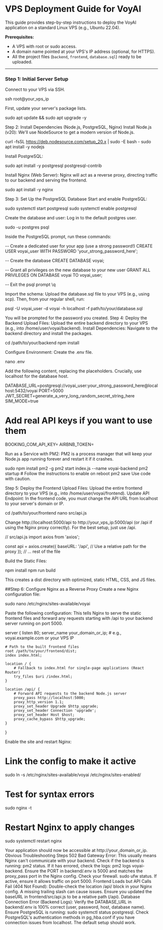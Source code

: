 # VPS Deployment Guide for VoyAI

This guide provides step-by-step instructions to deploy the VoyAI application on a standard Linux VPS (e.g., Ubuntu 22.04).

**Prerequisites:**
*   A VPS with root or sudo access.
*   A domain name pointed at your VPS's IP address (optional, for HTTPS).
*   All the project files (`backend`, `frontend`, `database.sql`) ready to be uploaded.

---

### Step 1: Initial Server Setup

Connect to your VPS via SSH.

ssh root@your_vps_ip

First, update your server's package lists.

sudo apt update && sudo apt upgrade -y

Step 2: Install Dependencies (Node.js, PostgreSQL, Nginx)
Install Node.js (v20):
We'll use NodeSource to get a modern version of Node.js.

curl -fsSL https://deb.nodesource.com/setup_20.x | sudo -E bash -
sudo apt install -y nodejs

Install PostgreSQL:

sudo apt install -y postgresql postgresql-contrib

Install Nginx (Web Server):
Nginx will act as a reverse proxy, directing traffic to our backend and serving the frontend.

sudo apt install -y nginx

Step 3: Set Up the PostgreSQL Database
Start and enable PostgreSQL:

sudo systemctl start postgresql
sudo systemctl enable postgresql

Create the database and user:
Log in to the default postgres user.

sudo -u postgres psql

Inside the PostgreSQL prompt, run these commands:

-- Create a dedicated user for your app (use a strong password!)
CREATE USER voyai_user WITH PASSWORD 'your_strong_password_here';

-- Create the database
CREATE DATABASE voyai;

-- Grant all privileges on the new database to your new user
GRANT ALL PRIVILEGES ON DATABASE voyai TO voyai_user;

-- Exit the psql prompt
\q

Import the schema:
Upload the database.sql file to your VPS (e.g., using scp). Then, from your regular shell, run:

psql -U voyai_user -d voyai -h localhost -f path/to/your/database.sql

You will be prompted for the password you created.
Step 4: Deploy the Backend
Upload Files:
Upload the entire backend directory to your VPS (e.g., into /home/user/voyai/backend).
Install Dependencies:
Navigate to the backend directory and install the packages.

cd /path/to/your/backend
npm install


Configure Environment:
Create the .env file.

nano .env

Add the following content, replacing the placeholders. Crucially, use localhost for the database host.

DATABASE_URL=postgresql://voyai_user:your_strong_password_here@localhost:5432/voyai
PORT=5000
JWT_SECRET=generate_a_very_long_random_secret_string_here
SIM_MODE=true
# Add real API keys if you want to use them
BOOKING_COM_API_KEY=
AIRBNB_TOKEN=

Run as a Service with PM2:
PM2 is a process manager that will keep your Node.js app running forever and restart it if it crashes.

sudo npm install pm2 -g
pm2 start index.js --name voyai-backend
pm2 startup # Follow the instructions to enable on reboot
pm2 save
Use code with caution.

Step 5: Deploy the Frontend
Upload Files:
Upload the entire frontend directory to your VPS (e.g., into /home/user/voyai/frontend).
Update API Endpoint:
In the frontend code, you must change the API URL from localhost to your server's domain or IP.

cd /path/to/your/frontend
nano src/api.js

Change http://localhost:5000/api to http://your_vps_ip:5000/api (or /api if using the Nginx proxy correctly). For the best setup, just use /api.

// src/api.js
import axios from 'axios';

const api = axios.create({
  baseURL: '/api', // Use a relative path for the proxy
});
// ... rest of the file

Build the Static Files:

npm install
npm run build

This creates a dist directory with optimized, static HTML, CSS, and JS files.

##Step 6: Configure Nginx as a Reverse Proxy
Create a new Nginx configuration file:

sudo nano /etc/nginx/sites-available/voyai


Paste the following configuration:
This tells Nginx to serve the static frontend files and forward any requests starting with /api to your backend server running on port 5000.

server {
    listen 80;
    server_name your_domain_or_ip; # e.g., voyai.example.com or your VPS IP

    # Path to the built frontend files
    root /path/to/your/frontend/dist;
    index index.html;

    location / {
        # Fallback to index.html for single-page applications (React Router)
        try_files $uri /index.html;
    }

    location /api/ {
        # Forward API requests to the backend Node.js server
        proxy_pass http://localhost:5000;
        proxy_http_version 1.1;
        proxy_set_header Upgrade $http_upgrade;
        proxy_set_header Connection 'upgrade';
        proxy_set_header Host $host;
        proxy_cache_bypass $http_upgrade;
    }
}

Enable the site and restart Nginx:

# Link the config to make it active
sudo ln -s /etc/nginx/sites-available/voyai /etc/nginx/sites-enabled/

# Test for syntax errors
sudo nginx -t

# Restart Nginx to apply changes
sudo systemctl restart nginx

Your application should now be accessible at http://your_domain_or_ip.
Obvious Troubleshooting Steps
502 Bad Gateway Error: This usually means Nginx can't communicate with your backend.
Check if the backend is running: pm2 status. If it has errored, check the logs: pm2 logs voyai-backend.
Ensure the PORT in backend/.env is 5000 and matches the proxy_pass port in the Nginx config.
Check your firewall. sudo ufw status. If active, ensure it allows traffic on port 5000.
Frontend Loads but API Calls Fail (404 Not Found):
Double-check the location /api/ block in your Nginx config. A missing trailing slash can cause issues.
Ensure you updated the baseURL in frontend/src/api.js to be a relative path (/api).
Database Connection Error (Backend Logs):
Verify the DATABASE_URL in backend/.env is 100% correct (user, password, host, database name).
Ensure PostgreSQL is running: sudo systemctl status postgresql.
Check PostgreSQL's authentication methods in pg_hba.conf if you have connection issues from localhost. The default setup should work.